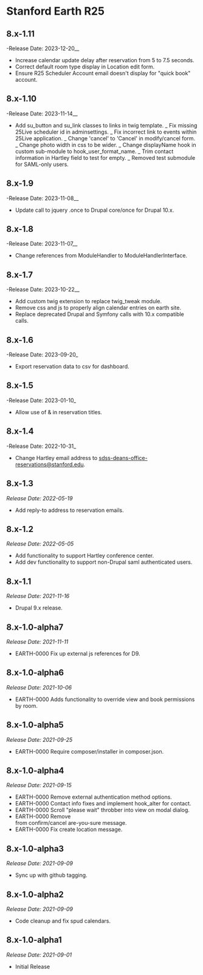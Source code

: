 # Stanford Earth R25
8.x-1.11
-------------------------------------------------------------------------
-Release Date: 2023-12-20__

- Increase calendar update delay after reservation from 5 to 7.5 seconds.
- Correct default room type display in Location edit form.
- Ensure R25 Scheduler Account email doesn't display for "quick book" account.

8.x-1.10
-------------------------------------------------------------------------
-Release Date: 2023-11-14__

- Add su_button and su_link classes to links in twig template.
_ Fix missing 25Live scheduler id in adminsettings.
_ Fix incorrect link to events within 25Live application.
_ Change 'cancel' to 'Cancel' in modify/cancel form.
_ Change photo width in css to be wider.
_ Change displayName hook in custom sub-module to hook_user_format_name.
_ Trim contact information in Hartley field to test for empty.
_ Removed test submodule for SAML-only users.

8.x-1.9
-------------------------------------------------------------------------
-Release Date: 2023-11-08__

- Update call to jquery .once to Drupal core/once for Drupal 10.x.

8.x-1.8
-------------------------------------------------------------------------
-Release Date: 2023-11-07__

- Change references from ModuleHandler to ModuleHandlerInterface.

8.x-1.7
-------------------------------------------------------------------------
-Release Date: 2023-10-22__

- Add custom twig extension to replace twig_tweak module.
- Remove css and js to properly align calendar entries on earth site.
- Replace deprecated Drupal and Symfony calls with 10.x compatible calls.

8.x-1.6
-------------------------------------------------------------------------
-Release Date: 2023-09-20_

- Export reservation data to csv for dashboard.

8.x-1.5
-------------------------------------------------------------------------
-Release Date: 2023-01-10_

- Allow use of & in reservation titles.

8.x-1.4
-------------------------------------------------------------------------
-Release Date: 2022-10-31_

- Change Hartley email address to sdss-deans-office-reservations@stanford.edu.

8.x-1.3
-------------------------------------------------------------------------
_Release Date: 2022-05-19_

- Add reply-to address to reservation emails.

8.x-1.2
-------------------------------------------------------------------------
_Release Date: 2022-05-05_

- Add functionality to support Hartley conference center.
- Add dev functionality to support non-Drupal saml authenticated users.

8.x-1.1
-------------------------------------------------------------------------
_Release Date: 2021-11-16_

- Drupal 9.x release.

8.x-1.0-alpha7
-------------------------------------------------------------------------
_Release Date: 2021-11-11_

- EARTH-0000 Fix up external js references for D9.

8.x-1.0-alpha6
-------------------------------------------------------------------------
_Release Date: 2021-10-06_

- EARTH-0000 Adds functionality to override view and book permissions by room.

8.x-1.0-alpha5
-------------------------------------------------------------------------
_Release Date: 2021-09-25_

- EARTH-0000 Require composer/installer in composer.json.

8.x-1.0-alpha4
-------------------------------------------------------------------------
_Release Date: 2021-09-15_

- EARTH-0000 Remove external authentication method options.
- EARTH-0000 Contact info fixes and implement hook_alter for contact.
- EARTH-0000 Scroll "please wait" throbber into view on modal dialog.
- EARTH-0000 Remove <br /> from confirm/cancel are-you-sure message.
- EARTH-0000 Fix create location message.

8.x-1.0-alpha3
--------------------------------------------------------------------------------
_Release Date: 2021-09-09_

- Sync up with github tagging.

8.x-1.0-alpha2
--------------------------------------------------------------------------------
_Release Date: 2021-09-09_

- Code cleanup and fix spud calendars.

8.x-1.0-alpha1
--------------------------------------------------------------------------------
_Release Date: 2021-09-01_

- Initial Release
